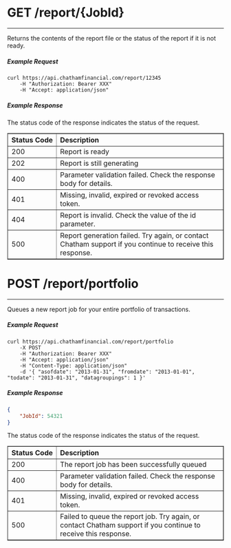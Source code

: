 GET /report/{JobId}
=======
-------

Returns the contents of the report file or the status of the report if it is not ready.

##### Example Request

```curl
curl https://api.chathamfinancial.com/report/12345 
	-H "Authorization: Bearer XXX" 
	-H "Accept: application/json"
```

##### Example Response

The status code of the response indicates the status of the request.

<table cellpadding="8" border="1">
	<tr>
		<th align="left" nowrap>Status Code</th>
		<th align="left" nowrap>Description</th>
	</tr>
	<tr>
		<td>200</td>
		<td>Report is ready</td>
	</tr>
	<tr>
		<td>202</td>
		<td>Report is still generating</td>
	</tr>
	<tr>
		<td>400</td>
		<td>Parameter validation failed. Check the response body for details.</td>
	</tr>
	<tr>
		<td>401</td>
		<td>Missing, invalid, expired or revoked access token.</td>
	</tr>
	<tr>
		<td>404</td>
		<td>Report is invalid. Check the value of the id parameter.</td>
	</tr>
	<tr>
		<td>500</td>
		<td>Report generation failed. Try again, or contact Chatham support if you continue to receive this response.</td>
	</tr>
</table>

POST /report/portfolio
=======
-------

Queues a new report job for your entire portfolio of transactions.

##### Example Request

```curl
curl https://api.chathamfinancial.com/report/portfolio 
	-X POST
	-H "Authorization: Bearer XXX" 
	-H "Accept: application/json" 
	-H "Content-Type: application/json" 
	-d '{ "asofdate": "2013-01-31", "fromdate": "2013-01-01", "todate": "2013-01-31", "datagroupings": 1 }'
```

##### Example Response

```json
{
	"JobId": 54321
}
```

The status code of the response indicates the status of the request.

<table cellpadding="8" border="1">
	<tr>
		<th align="left" nowrap>Status Code</th>
		<th align="left" nowrap>Description</th>
	</tr>
	<tr>
		<td>200</td>
		<td>The report job has been successfully queued</td>
	</tr>
	<tr>
		<td>400</td>
		<td>Parameter validation failed. Check the response body for details.</td>
	</tr>
	<tr>
		<td>401</td>
		<td>Missing, invalid, expired or revoked access token.</td>
	</tr>
	<tr>
		<td>500</td>
		<td>Failed to queue the report job. Try again, or contact Chatham support if you continue to receive this response.</td>
	</tr>
</table>
